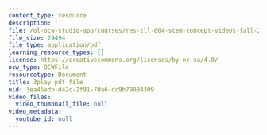 ```yaml
---
content_type: resource
description: ''
file: /ol-ocw-studio-app/courses/res-tll-004-stem-concept-videos-fall-2013/3ea45adbd42c2f9170a6dc9b79084309_DjMaDN3EtWc.pdf
file_size: 29494
file_type: application/pdf
learning_resource_types: []
license: https://creativecommons.org/licenses/by-nc-sa/4.0/
ocw_type: OCWFile
resourcetype: Document
title: 3play pdf file
uid: 3ea45adb-d42c-2f91-70a6-dc9b79084309
video_files:
  video_thumbnail_file: null
video_metadata:
  youtube_id: null
---
```

